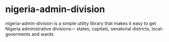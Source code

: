 # nigeria-admin-division
nigeria-admin-division is a simple utility library that makes it easy to get Nigeria administrative divisions–– states, capitals, senatorial districts, local-goverments and wards
